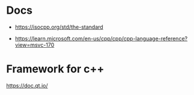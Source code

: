 # Docs

- https://isocpp.org/std/the-standard

- https://learn.microsoft.com/en-us/cpp/cpp/cpp-language-reference?view=msvc-170


# Framework for c++
https://doc.qt.io/